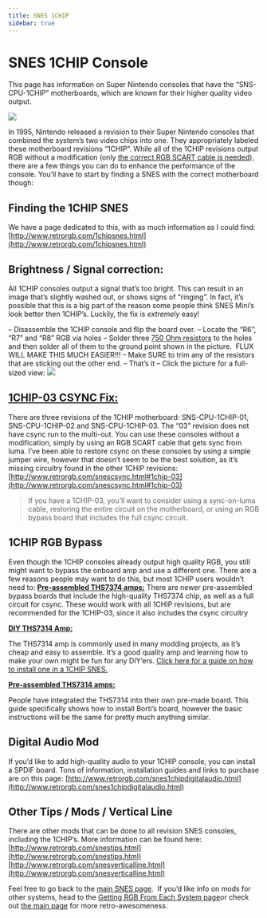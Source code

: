 ```yaml
---
title: SNES 1CHIP
sidebar: true
---
```

# SNES 1CHIP Console

This page has information on Super Nintendo consoles that have the “SNS-CPU-1CHIP” motherboards, which are known for their higher quality video output.

![](https://cdn.retrorgb.com/images/1CHIPPage01.JPG)

In 1995, Nintendo released a revision to their Super Nintendo consoles that combined the system’s two video chips into one. They appropriately labeled these motherboard revisions “1CHIP”. While all of the 1CHIP revisions output RGB without a modification (only [the correct RGB SCART cable is needed](/consoles/snes/csync)), there are a few things you can do to enhance the performance of the console. You’ll have to start by finding a SNES with the correct motherboard though:


## Finding the 1CHIP SNES

We have a page dedicated to this, with as much information as I could find: [http://www.retrorgb.com/1chipsnes.html](http://www.retrorgb.com/1chipsnes.html)

## Brightness / Signal correction:

All 1CHIP consoles output a signal that’s too bright. This can result in an image that’s slightly washed out, or shows signs of “ringing”. In fact, it’s possible that this is a big part of the reason some people think SNES Mini’s look better then 1CHIP’s. Luckily, the fix is *extremely* easy!

 – Disassemble the 1CHIP console and flip the board over.
 – Locate the “R6”, “R7” and “R8” RGB via holes
 – Solder three [750 Ohm resistors](http://www.digikey.com/product-detail/en/RNMF14FTC750R/S750CACT-ND/2617532) to the holes and then solder all of them to the ground point shown in the picture.  FLUX WILL MAKE THIS MUCH EASIER!!!
 – Make SURE to trim any of the resistors that are sticking out the other end.
 – That’s it – Click the picture for a full-sized view:
 [![](https://cdn.retrorgb.com/images/1CHIPBrightnessAdjustment-small.jpg)](https://cdn.retrorgb.com/images/1CHIPBrightnessAdjustment.jpg)

## [1CHIP-03 CSYNC Fix:](snescsync.html#1chip-03)

There are three revisions of the 1CHIP motherboard: SNS-CPU-1CHIP-01, SNS-CPU-1CHIP-02 and SNS-CPU-1CHIP-03. The “03” revision does not have csync run to the multi-out. You can use these consoles without a modification, simply by using an RGB SCART cable that gets sync from luma. I’ve been able to restore csync on these consoles by using a simple jumper wire, however that doesn’t seem to be the best solution, as it’s missing circuitry found in the other 1CHIP revisions: [http://www.retrorgb.com/snescsync.html#1chip-03](http://www.retrorgb.com/snescsync.html#1chip-03)
> 
> If you have a 1CHIP-03, you’ll want to consider using a sync-on-luma cable, restoring the entire circuit on the motherboard, or using an RGB bypass board that includes the full csync circuit.

## 1CHIP RGB Bypass

 Even though the 1CHIP consoles already output high quality RGB, you still might want to bypass the onboard amp and use a different one. There are a few reasons people may want to do this, but most 1CHIP users wouldn’t need to:
 **[Pre-assembled THS7374 amps:](/consoles/snes/1chip/diy-ths-7314)**
 There are newer pre-assembled bypass boards that include the high-quality THS7374 chip, as well as a full circuit for csync. These would work with all 1CHIP revisions, but are recommended for the 1CHIP-03, since it also includes the csync circuitry
 
 **[DIY THS7314 Amp:](/consoles/snes/1chip/diy-ths-7314)**
 
 The THS7314 amp is commonly used in many modding projects, as it’s cheap and easy to assemble. It’s a good quality amp and learning how to make your own might be fun for any DIY’ers. [Click here for a guide on how to install one in a 1CHIP SNES.](/consoles/snes/1chip/diy-ths-7314)
 
 **[Pre-assembled THS7314 amps:](/consoles/snes/1chip/premade-ths-7314)**
 
 People have integrated the THS7314 into their own pre-made board. This guide specifically shows how to install Borti’s board, however the basic instructions will be the same for pretty much anything similar.

## Digital Audio Mod

If you’d like to add high-quality audio to your 1CHIP console, you can install a SPDIF board. Tons of information, installation guides and links to purchase are on this page: [http://www.retrorgb.com/snes1chipdigitalaudio.html](http://www.retrorgb.com/snes1chipdigitalaudio.html)

## Other Tips / Mods / Vertical Line

There are other mods that can be done to all revision SNES consoles, including the 1CHIP’s. More information can be found here:
[http://www.retrorgb.com/snestips.html](http://www.retrorgb.com/snestips.html)
[http://www.retrorgb.com/snesverticalline.html](http://www.retrorgb.com/snesverticalline.html)

Feel free to go back to the [main SNES page](/consoles/snes).  If you’d like info on mods for other systems, head to the [Getting RGB From Each System page](consoles/)or check out [the main page](/) for more retro-awesomeness.